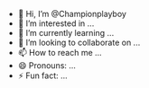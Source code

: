 - 👋 Hi, I’m @Championplayboy
- 👀 I’m interested in ...
- 🌱 I’m currently learning ...
- 💞️ I’m looking to collaborate on ...
- 📫 How to reach me ...
- 😄 Pronouns: ...
- ⚡ Fun fact: ...

<!---
Championplayboy/Championplayboy is a ✨ special ✨ repository because its `README.md` (this file) appears on your GitHub profile.
You can click the Preview link to take a look at your changes.
--->
